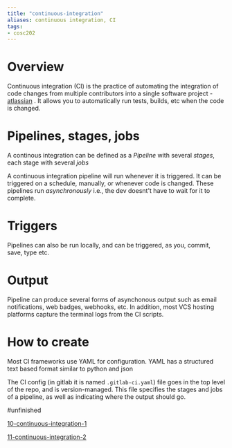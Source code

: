 ```yaml
---
title: "continuous-integration"
aliases: continuous integration, CI
tags: 
- cosc202
---
```


# Overview
Continuous integration (CI) is the practice of automating the integration of code changes from multiple contributors into a single software project -  [atlassian](https://www.atlassian.com/continuous-delivery/continuous-integration) . It allows you to automatically run tests, builds, etc when the code is changed. 

# Pipelines, stages, jobs
A continous integration can be defined as a *Pipeline* with several *stages*, each stage with several *jobs*

A continuous integration pipeline will run whenever it is triggered. It can be triggered on a schedule, manually, or whenever code is changed. These pipelines run *asynchronously* i.e., the dev doesnt't have to wait for it to complete.

# Triggers
Pipelines can also be run locally, and can be triggered, as you, commit, save, type etc. 

# Output
Pipeline can produce several forms of asynchonous output such as email notifications, web badges, webhooks, etc. In addition, most VCS hosting platforms capture the terminal logs from the CI scripts.

# How to create
Most CI frameworks use YAML for configuration. YAML has a structured text based format similar to python and json

The CI config (in gitlab it is named `.gitlab-ci.yaml`) file goes in the top level of the repo, and is version-managed. This file specifies the stages and jobs of a pipeline, as well as indicating where the output should go.

#unfinished 

[10-continuous-integration-1](notes/10-continuous-integration-1.md)

[11-continuous-integration-2](notes/11-continuous-integration-2.md)
